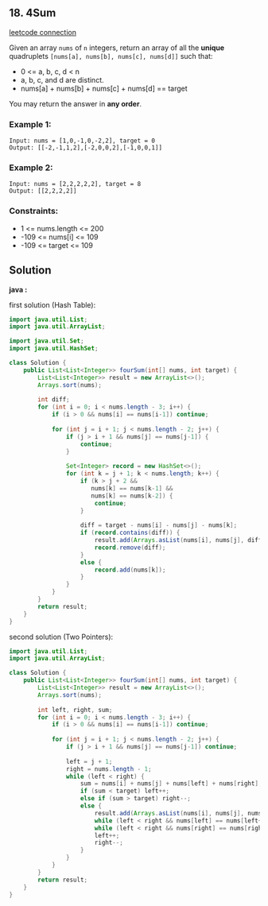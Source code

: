 ## 18. 4Sum

[leetcode connection](https://leetcode.com/problems/4sum/)

Given an array `nums` of `n` integers, return an array of all the **unique** quadruplets `[nums[a], nums[b], nums[c], nums[d]]` such that:

* 0 <= a, b, c, d < n
* a, b, c, and d are distinct.
* nums[a] + nums[b] + nums[c] + nums[d] == target

You may return the answer in **any order**.

### Example 1:
```
Input: nums = [1,0,-1,0,-2,2], target = 0
Output: [[-2,-1,1,2],[-2,0,0,2],[-1,0,0,1]]
```

### Example 2:
```
Input: nums = [2,2,2,2,2], target = 8
Output: [[2,2,2,2]]
```

### Constraints:

* 1 <= nums.length <= 200
* -109 <= nums[i] <= 109
* -109 <= target <= 109

## Solution

**java :**

first solution (Hash Table):
```java
import java.util.List;
import java.util.ArrayList;

import java.util.Set;
import java.util.HashSet;

class Solution {
    public List<List<Integer>> fourSum(int[] nums, int target) {
        List<List<Integer>> result = new ArrayList<>();
        Arrays.sort(nums);
        
        int diff;
        for (int i = 0; i < nums.length - 3; i++) {
            if (i > 0 && nums[i] == nums[i-1]) continue;
            
            for (int j = i + 1; j < nums.length - 2; j++) {
                if (j > i + 1 && nums[j] == nums[j-1]) {
                    continue;
                }
                
                Set<Integer> record = new HashSet<>();
                for (int k = j + 1; k < nums.length; k++) {
                    if (k > j + 2 &&
                       nums[k] == nums[k-1] &&
                       nums[k] == nums[k-2]) {
                        continue;
                    }
                    
                    diff = target - nums[i] - nums[j] - nums[k];
                    if (record.contains(diff)) {
                        result.add(Arrays.asList(nums[i], nums[j], diff, nums[k]));
                        record.remove(diff);
                    }
                    else {
                        record.add(nums[k]);
                    }
                }
            }
        }
        return result;
    }
}
```

second solution (Two Pointers):
```java
import java.util.List;
import java.util.ArrayList;

class Solution {
    public List<List<Integer>> fourSum(int[] nums, int target) {
        List<List<Integer>> result = new ArrayList<>();
        Arrays.sort(nums);
        
        int left, right, sum;
        for (int i = 0; i < nums.length - 3; i++) {
            if (i > 0 && nums[i] == nums[i-1]) continue;
            
            for (int j = i + 1; j < nums.length - 2; j++) {
                if (j > i + 1 && nums[j] == nums[j-1]) continue;
                
                left = j + 1;
                right = nums.length - 1;
                while (left < right) {
                    sum = nums[i] + nums[j] + nums[left] + nums[right];
                    if (sum < target) left++;
                    else if (sum > target) right--;
                    else {
                        result.add(Arrays.asList(nums[i], nums[j], nums[left], nums[right]));
                        while (left < right && nums[left] == nums[left+1]) left++;
                        while (left < right && nums[right] == nums[right-1]) right--;
                        left++;
                        right--;
                    }
                }
            }
        }
        return result;
    }
}
```